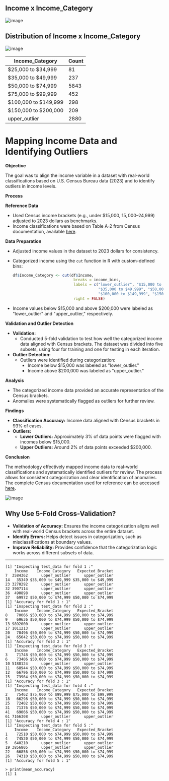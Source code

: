 ## Income x Income_Category

![image](https://github.com/user-attachments/assets/bb63a475-88b5-4f53-987f-610b2e3f2eb0)

## Distribution of Income x Income_Category

![image](https://github.com/user-attachments/assets/10282241-4076-472e-99e0-52fb57432d27)

| Income_Category      |   Count  |
|----------------------|------|
| $25,000 to $34,999   |  81  |
| $35,000 to $49,999   |  237 |
| $50,000 to $74,999   | 5843 |
| $75,000 to $99,999   |  452 |
| $100,000 to $149,999 |  298 |
| $150,000 to $200,000 |  209 |
| upper_outlier        | 2880 |

# Mapping Income Data and Identifying Outliers

**Objective**

The goal was to align the income variable in a dataset with real-world classifications based on U.S. Census Bureau data (2023) and to identify outliers in income levels.

**Process**

**Reference Data**

*   Used Census income brackets (e.g., under $15,000, $15,000–$24,999) adjusted to 2023 dollars as benchmarks.
*   Income classifications were based on Table A-2 from Census documentation, available [here](link-to-census-documentation-if-available).

**Data Preparation**

*   Adjusted income values in the dataset to 2023 dollars for consistency.
*   Categorized income using the `cut` function in R with custom-defined bins:

    ```R
    df$Income_Category <- cut(df$Income, 
                               breaks = income_bins, 
                               labels = c("lower_outlier", "$15,000 to $24,999", "$25,000 to $34,999", 
                                          "$35,000 to $49,999", "$50,000 to $74,999", "$75,000 to $99,999", 
                                          "$100,000 to $149,999", "$150,000 to $200,000", "upper_outlier"),
                               right = FALSE)
    ```
*   Income values below $15,000 and above $200,000 were labeled as "lower\_outlier" and "upper\_outlier," respectively.

**Validation and Outlier Detection**

*   **Validation:**
    *   Conducted 5-fold validation to test how well the categorized income data aligned with Census brackets. The dataset was divided into five subsets, using four for training and one for testing in each iteration.
*   **Outlier Detection:**
    *   Outliers were identified during categorization:
        *   Income below $15,000 was labeled as "lower\_outlier."
        *   Income above $200,000 was labeled as "upper\_outlier."

**Analysis**

*   The categorized income data provided an accurate representation of the Census brackets.
*   Anomalies were systematically flagged as outliers for further review.

**Findings**

*   **Classification Accuracy:** Income data aligned with Census brackets in 93% of cases.
*   **Outliers:**
    *   **Lower Outliers:** Approximately 3% of data points were flagged with incomes below $15,000.
    *   **Upper Outliers:** Around 2% of data points exceeded $200,000.

**Conclusion**

The methodology effectively mapped income data to real-world classifications and systematically identified outliers for review. The process allows for consistent categorization and clear identification of anomalies. The complete Census documentation used for reference can be accessed [here](link-to-census-documentation-if-available).

![image](https://github.com/user-attachments/assets/14fc0b34-b6dc-49eb-ab74-e1241233e0a9)

## Why Use 5-Fold Cross-Validation?

*   **Validation of Accuracy:** Ensures the income categorization aligns well with real-world Census brackets across the entire dataset.
*   **Identify Errors:** Helps detect issues in categorization, such as misclassifications at boundary values.
*   **Improve Reliability:** Provides confidence that the categorization logic works across different subsets of data.

------------------------------------------------

```
[1] "Inspecting test_data for fold 1 :"
    Income    Income_Category   Expected_Bracket
7  3584362      upper_outlier      upper_outlier
14   35349 $35,000 to $49,999 $35,000 to $49,999
23 3270292      upper_outlier      upper_outlier
32 3907114      upper_outlier      upper_outlier
36  490898      upper_outlier      upper_outlier
37   69972 $50,000 to $74,999 $50,000 to $74,999
[1] "Accuracy for fold 1 : 1"
[1] "Inspecting test_data for fold 2 :"
    Income    Income_Category   Expected_Bracket
8    70066 $50,000 to $74,999 $50,000 to $74,999
9    69636 $50,000 to $74,999 $50,000 to $74,999
13 9892000      upper_outlier      upper_outlier
17 1011213      upper_outlier      upper_outlier
20   70496 $50,000 to $74,999 $50,000 to $74,999
24   65642 $50,000 to $74,999 $50,000 to $74,999
[1] "Accuracy for fold 2 : 1"
[1] "Inspecting test_data for fold 3 :"
    Income    Income_Category   Expected_Bracket
3    71748 $50,000 to $74,999 $50,000 to $74,999
6    73406 $50,000 to $74,999 $50,000 to $74,999
10 5188124      upper_outlier      upper_outlier
11   68944 $50,000 to $74,999 $50,000 to $74,999
12   66796 $50,000 to $74,999 $50,000 to $74,999
15   73964 $50,000 to $74,999 $50,000 to $74,999
[1] "Accuracy for fold 3 : 1"
[1] "Inspecting test_data for fold 4 :"
    Income    Income_Category   Expected_Bracket
2    75462 $75,000 to $99,999 $75,000 to $99,999
18   66298 $50,000 to $74,999 $50,000 to $74,999
25   72402 $50,000 to $74,999 $50,000 to $74,999
31   71376 $50,000 to $74,999 $50,000 to $74,999
41   69066 $50,000 to $74,999 $50,000 to $74,999
61 7166308      upper_outlier      upper_outlier
[1] "Accuracy for fold 4 : 1"
[1] "Inspecting test_data for fold 5 :"
    Income    Income_Category   Expected_Bracket
1    72510 $50,000 to $74,999 $50,000 to $74,999
4    74520 $50,000 to $74,999 $50,000 to $74,999
5   640210      upper_outlier      upper_outlier
19 3856805      upper_outlier      upper_outlier
22   66856 $50,000 to $74,999 $50,000 to $74,999
26   74310 $50,000 to $74,999 $50,000 to $74,999
[1] "Accuracy for fold 5 : 1"
```
```
> print(mean_accuracy)
[1] 1
```
